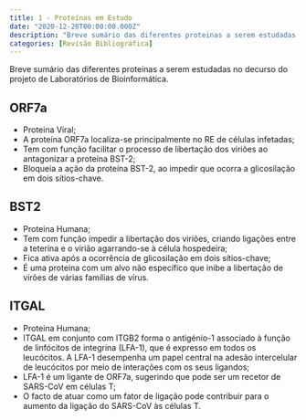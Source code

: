 ```yaml
---
title: 1 - Proteínas em Estudo
date: "2020-12-20T00:00:00.000Z"
description: "Breve sumário das diferentes proteinas a serem estudadas no decurso do projeto de Laboratórios de Bioinformática."
categories: [Revisão Bibliográfica]
---
```


Breve sumário das diferentes proteinas a serem estudadas no decurso do projeto de Laboratórios de Bioinformática.

## ORF7a
- Proteina Viral;
- A proteína ORF7a localiza-se principalmente no RE de células infetadas;
- Tem com função facilitar o processo de libertação dos viriões ao antagonizar a proteína BST-2;
- Bloqueia a ação da proteína BST-2, ao impedir que ocorra a glicosilação em dois sítios-chave.

## BST2
- Proteina Humana;
- Tem com função impedir a libertação dos viriões, criando ligações entre a teterina e o virião agarrando-se à célula hospedeira;
- Fica ativa após a ocorrência de glicosilação em dois sítios-chave;  
- É uma proteína com um alvo não específico que inibe a libertação de virões de várias famílias de vírus.

## ITGAL
- Proteina Humana;
- ITGAL em conjunto com ITGB2 forma o antigénio-1 associado à função de linfócitos de integrina (LFA-1), que é expresso em todos os leucócitos. A LFA-1 desempenha um papel central na adesão intercelular de leucócitos por meio de interações com os seus ligandos;
- LFA-1 é um ligante de ORF7a, sugerindo que pode ser um recetor de SARS-CoV em células T; 
- O facto de atuar como um fator de ligação pode contribuir para o aumento da ligação do SARS-CoV às células T.
